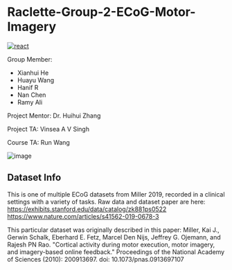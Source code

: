 # Raclette-Group-2-ECoG-Motor-Imagery    

[![react](https://img.shields.io/badge/raclette%20project-FF8B8B?style=for-the-badge&logo=&label=Our%20Webpage&labelColor=f9f7e8)](https://raclette-project.netlify.app/)
<!--
**our website (built by Run & Ramy:partying_face:): [raclette-project.netlify.app](https://raclette-project.netlify.app/) .
-->


Group Member: 
- Xianhui He
- Huayu Wang
- Hanif R
- Nan Chen
- Ramy Ali

Project Mentor: Dr. Huihui Zhang

Project TA: Vinsea A V Singh

Course TA: Run Wang

![image](https://github.com/Xianhui-He/Raclette-Group-2-ECoG-Motor-Imagery/blob/main/files/Raclette2.png)


## Dataset Info
This is one of multiple ECoG datasets from Miller 2019, recorded in a clinical settings with a variety of tasks. Raw data and dataset paper are here:
https://exhibits.stanford.edu/data/catalog/zk881ps0522 https://www.nature.com/articles/s41562-019-0678-3

This particular dataset was originally described in this paper:
Miller, Kai J., Gerwin Schalk, Eberhard E. Fetz, Marcel Den Nijs, Jeffrey G. Ojemann, and Rajesh PN Rao. "Cortical activity during motor execution, motor imagery, and imagery-based online feedback." Proceedings of the National Academy of Sciences (2010): 200913697. doi: 10.1073/pnas.0913697107

